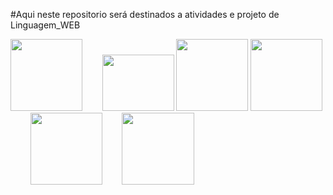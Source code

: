 #Aqui neste repositorio será destinados a atividades e projeto de Linguagem_WEB
<div><img src="https://upload.wikimedia.org/wikipedia/commons/thumb/6/61/HTML5_logo_and_wordmark.svg/2048px-HTML5_logo_and_wordmark.svg.png" height="115" width="115">       
     <img src="https://upload.wikimedia.org/wikipedia/commons/thumb/d/d5/CSS3_logo_and_wordmark.svg/1452px-CSS3_logo_and_wordmark.svg.png" height="90" width="115">
     <img src="https://i0.wp.com/pt.mundobabushka.com/wp-content/uploads/sites/5/2016/03/js-logo.png?fit=500%2C500&ssl=1" height="115" width="115">
     <img src="https://cdn.icon-icons.com/icons2/2107/PNG/512/file_type_vscode_icon_130084.png" height="115" width="115">       
     <img src="https://play-lh.googleusercontent.com/I1foi2Irrv7tW9ee9kgP0wfnMzaVb6y17muvpKsFcUrKYsDlmCyWuTRh5m93KJZ24dY" height="115" width="115">       
     <img src="https://www.logolynx.com/images/logolynx/74/747a068b7c9b5e60ef6b1b7e052d2b62.jpeg" height="115" width="116">
     
